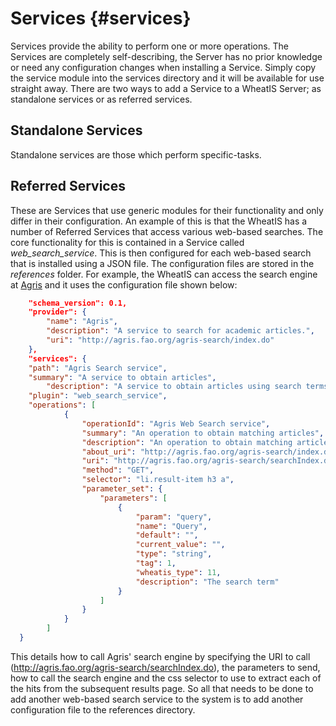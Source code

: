 ﻿# Services {#services}

Services provide the ability to perform one or more operations. The Services are completely self-describing, the Server has no prior knowledge or need any configuration changes when installing a Service. Simply copy the service module into the services directory and it will be available for use straight away. There are two ways to add a Service to a WheatIS Server; as standalone services or as referred services. 


## Standalone Services

Standalone services are those which perform specific-tasks. 



## Referred Services

These are Services that use generic modules for their functionality and only differ in their configuration. An example
of this is that the WheatIS has a number of Referred Services that access various web-based searches. The core functionality for this is contained in a Service called *web_search_service*. This is then configured for each web-based search that is installed using a JSON file. The configuration files are stored in the *references* folder. For example, the WheatIS can access the search engine at [Agris](http://agris.fao.org/agris-search/index.do) and it uses the configuration file shown below:
  
~~~json
	"schema_version": 0.1,
	"provider": {
		"name": "Agris",
		"description": "A service to search for academic articles.",
		"uri": "http://agris.fao.org/agris-search/index.do"
	},
	"services": {
    "path": "Agris Search service",
    "summary": "A service to obtain articles",
		"description": "A service to obtain articles using search terms",    
    "plugin": "web_search_service",
    "operations": [
			{
				"operationId": "Agris Web Search service",
				"summary": "An operation to obtain matching articles",
				"description": "An operation to obtain matching articles from Agris",
				"about_uri": "http://agris.fao.org/agris-search/index.do",
				"uri": "http://agris.fao.org/agris-search/searchIndex.do",
				"method": "GET",
				"selector": "li.result-item h3 a",
				"parameter_set": {
					"parameters": [
						{
							"param": "query",
							"name": "Query",
							"default": "",
							"current_value": "",
							"type": "string",
							"tag": 1,
							"wheatis_type": 11,
							"description": "The search term"
						}
					]
				}
			}
		]
  }
~~~

This details how to call Agris' search engine by specifying the URI to call (http://agris.fao.org/agris-search/searchIndex.do), the parameters to send, how to call the search engine and the css selector to use to extract each of the hits from the subsequent results page. So all that needs to be done to add another web-based search  service to the system is to add another configuration file to the references directory. 
